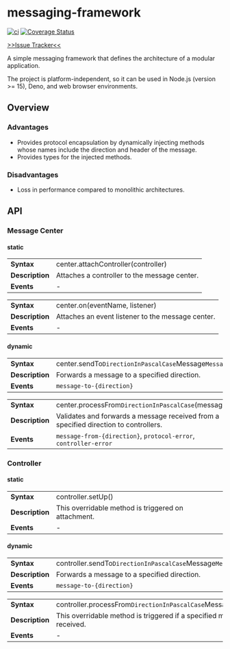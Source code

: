 # messaging-framework

[![ci](https://github.com/fructo/messaging-framework/workflows/ci/badge.svg)](https://github.com/fructo/messaging-framework/actions)
[![Coverage Status](https://codecov.io/gh/fructo/messaging-framework/branch/main/graph/badge.svg)](https://codecov.io/gh/fructo/messaging-framework/branch/main)

[>>Issue Tracker<<](https://github.com/fructo/fructo/issues)

A simple messaging framework that defines the architecture of a modular application.

The project is platform-independent, so it can be used in Node.js (version >= 15), Deno, and web browser environments.

## Overview

### Advantages
- Provides protocol encapsulation by dynamically injecting methods whose names include the direction and header of the message.
- Provides types for the injected methods.

### Disadvantages
- Loss in performance compared to monolithic architectures.

## API

### Message Center
#### static
|||
| --- | --- |
| **Syntax**      | center.attachController(controller)
| **Description** | Attaches a controller to the message center.
| **Events**      | -

|||
| --- | --- |
| **Syntax**      | center.on(eventName, listener)
| **Description** | Attaches an event listener to the message center.
| **Events**      | -

#### dynamic
|||
| --- | --- |
| **Syntax**      | center.sendTo`DirectionInPascalCase`Message`MessageHeaderInPascalCase`(message)
| **Description** | Forwards a message to a specified direction.
| **Events**      | `message-to-{direction}`

|||
| --- | --- |
| **Syntax**      | center.processFrom`DirectionInPascalCase`(message)
| **Description** | Validates and forwards a message received from a specified direction to controllers.
| **Events**      | `message-from-{direction}`, `protocol-error`, `controller-error`

### Controller
#### static
|||
| --- | --- |
| **Syntax**      | controller.setUp()
| **Description** | This overridable method is triggered on attachment.
| **Events**      | -

#### dynamic
|||
| --- | --- |
| **Syntax**      | controller.sendTo`DirectionInPascalCase`Message`MessageHeaderInPascalCase`(message)
| **Description** | Forwards a message to a specified direction.
| **Events**      | `message-to-{direction}`

|||
| --- | --- |
| **Syntax**      | controller.processFrom`DirectionInPascalCase`Message`MessageHeaderInPascalCase`(message)
| **Description** | This overridable method is triggered if a specified message from a specified direction is received.
| **Events**      | -
